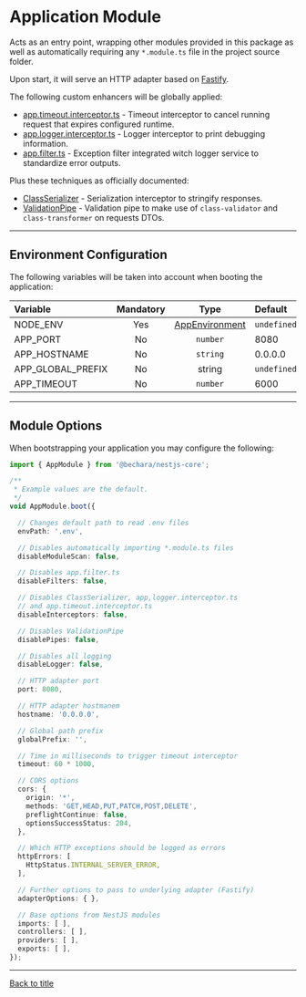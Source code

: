 # Application Module

Acts as an entry point, wrapping other modules provided in this package as well as automatically requiring any `*.module.ts` file in the project source folder.

Upon start, it will serve an HTTP adapter based on [Fastify](https://www.fastify.io/).

The following custom enhancers will be globally applied:

- [app.timeout.interceptor.ts](../../source/app/app.interceptor/app.timeout.interceptor.ts) - Timeout interceptor to cancel running request that expires configured runtime.
- [app.logger.interceptor.ts](../../source/app/app.interceptor/app.logger.interceptor.ts) - Logger interceptor to print debugging information.
- [app.filter.ts](../../source/app/app.filter.ts) - Exception filter integrated witch logger service to standardize error outputs.

Plus these techniques as officially documented:

* [ClassSerializer](https://docs.nestjs.com/techniques/serialization#serialization) - Serialization interceptor to stringify responses.
* [ValidationPipe](https://docs.nestjs.com/techniques/validation#validation) - Validation pipe to make use of `class-validator` and `class-transformer` on requests DTOs.

---

## Environment Configuration

The following variables will be taken into account when booting the application:

Variable | Mandatory | Type | Default
:--- | :---: | :---: | :---
NODE_ENV | Yes | [AppEnvironment](source/app/app.enum/app.environment.ts) | `undefined`
APP_PORT | No | `number` | 8080
APP_HOSTNAME | No | `string` | 0.0.0.0
APP_GLOBAL_PREFIX | No | string | `undefined`
APP_TIMEOUT | No | `number` | 6000

---

## Module Options

When bootstrapping your application you may configure the following:

```ts
import { AppModule } from '@bechara/nestjs-core';

/**
 * Example values are the default.
 */
void AppModule.boot({

  // Changes default path to read .env files
  envPath: '.env',

  // Disables automatically importing *.module.ts files
  disableModuleScan: false,

  // Disables app.filter.ts
  disableFilters: false,

  // Disables ClassSerializer, app,logger.interceptor.ts
  // and app.timeout.interceptor.ts
  disableInterceptors: false,

  // Disables ValidationPipe
  disablePipes: false,

  // Disables all logging
  disableLogger: false,

  // HTTP adapter port
  port: 8080,

  // HTTP adapter hostmanem
  hostname: '0.0.0.0',

  // Global path prefix
  globalPrefix: '',

  // Time in milliseconds to trigger timeout interceptor
  timeout: 60 * 1000,

  // CORS options
  cors: {
    origin: '*',
    methods: 'GET,HEAD,PUT,PATCH,POST,DELETE',
    preflightContinue: false,
    optionsSuccessStatus: 204,
  },

  // Which HTTP exceptions should be logged as errors
  httpErrors: [
    HttpStatus.INTERNAL_SERVER_ERROR,
  ],

  // Further options to pass to underlying adapter (Fastify)
  adapterOptions: { },

  // Base options from NestJS modules
  imports: [ ],
  controllers: [ ],
  providers: [ ],
  exports: [ ],
});
```

---

[Back to title](../../README.md)

